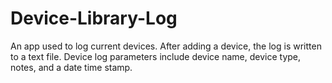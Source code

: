 # Device-Library-Log
An app used to log current devices. After adding a device, the log is written to a text file. Device log parameters include device name, device type, notes, and a date time stamp.
